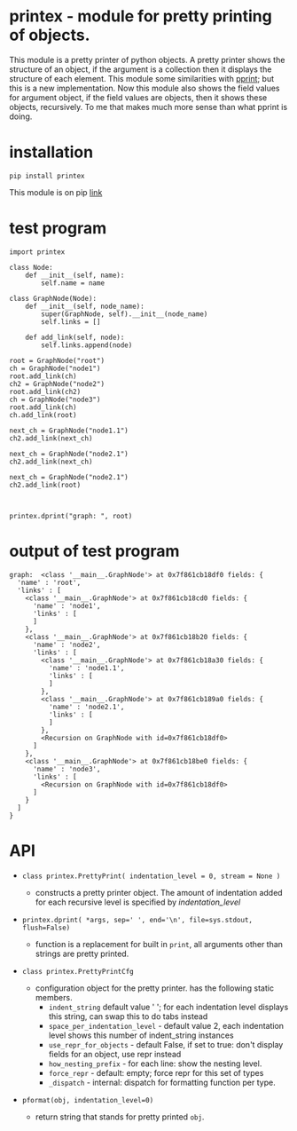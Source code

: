 # printex - module for pretty printing of objects.

This module is a pretty printer of python objects. A pretty printer shows the structure of an object, if the argument is a collection then it displays the structure of each element.
This module some similarities with [pprint](https://docs.python.org/3/library/pprint.html); but this is a new implementation.
Now this module also shows the field values for argument object, if the field values are objects, then it shows these objects, recursively.  To me that makes much more sense than what pprint is doing.

# installation

```pip install printex```

This module is on pip [link](https://pypi.org/project/printex/)

# test program

```
import printex

class Node:
    def __init__(self, name):
        self.name = name

class GraphNode(Node):
    def __init__(self, node_name):
        super(GraphNode, self).__init__(node_name)
        self.links = []

    def add_link(self, node):
        self.links.append(node)

root = GraphNode("root")
ch = GraphNode("node1")
root.add_link(ch)
ch2 = GraphNode("node2")
root.add_link(ch2)
ch = GraphNode("node3")
root.add_link(ch)
ch.add_link(root)

next_ch = GraphNode("node1.1")
ch2.add_link(next_ch)

next_ch = GraphNode("node2.1")
ch2.add_link(next_ch)

next_ch = GraphNode("node2.1")
ch2.add_link(root)



printex.dprint("graph: ", root)
```

# output of test program

```
graph:  <class '__main__.GraphNode'> at 0x7f861cb18df0 fields: {
  'name' : 'root',
  'links' : [
    <class '__main__.GraphNode'> at 0x7f861cb18cd0 fields: {
      'name' : 'node1',
      'links' : [
      ]
    },
    <class '__main__.GraphNode'> at 0x7f861cb18b20 fields: {
      'name' : 'node2',
      'links' : [
        <class '__main__.GraphNode'> at 0x7f861cb18a30 fields: {
          'name' : 'node1.1',
          'links' : [
          ]
        },
        <class '__main__.GraphNode'> at 0x7f861cb189a0 fields: {
          'name' : 'node2.1',
          'links' : [
          ]
        },
        <Recursion on GraphNode with id=0x7f861cb18df0>
      ]
    },
    <class '__main__.GraphNode'> at 0x7f861cb18be0 fields: {
      'name' : 'node3',
      'links' : [
        <Recursion on GraphNode with id=0x7f861cb18df0>
      ]
    }
  ]
}
```

# API

- ```class printex.PrettyPrint( indentation_level = 0, stream = None )```
   -  constructs a pretty printer object. The amount of indentation added for each recursive level is specified by  *indentation_level*

- ```printex.dprint( *args, sep=' ', end='\n', file=sys.stdout, flush=False)```
    - function is a replacement for built in ```print```, all arguments other than strings are pretty printed.

- ```class printex.PrettyPrintCfg```
    - configuration object for the pretty printer. has the following static members.
        - ```indent_string``` default value ' '; for each indentation level displays this string, can swap this to do tabs instead
        - ```space_per_indentation_level``` - default value 2, each indentation level shows this number of indent_string instances
        - ```use_repr_for_objects``` - default False, if set to true: don't display fields for an object, use repr instead
        - ```how_nesting_prefix``` - for each line: show the nesting level.
        - ```force_repr``` - default: empty; force repr for this set of types
        - ```_dispatch``` - internal: dispatch for formatting function per type.

- ```pformat(obj, indentation_level=0)```
    - return string that stands for pretty printed ```obj```.

